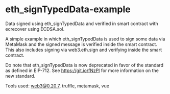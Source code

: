 # eth_signTypedData-example
Data signed using eth_signTypedData and verified in smart contract with ecrecover using ECDSA.sol.

A simple example in which eth_signTypedData is used to sign some data via MetaMask and the signed message is verified inside the smart contract. This also includes signing via web3.eth.sign and verifying inside the smart contract.

Do note that eth_signTypedData is now deprecated in favor of the standard as defined in EIP-712. See https://git.io/fNzPl for more information on the new standard.

Tools used: web3@0.20.7, truffle, metamask, vue
